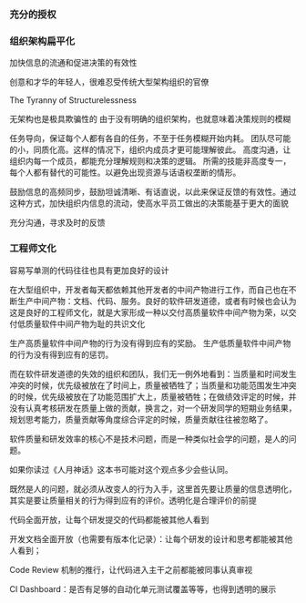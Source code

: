 ### 充分的授权

### 组织架构扁平化

加快信息的流通和促进决策的有效性

创意和才华的年轻人，很难忍受传统大型架构组织的官僚

The Tyranny of Structurelessness

无架构也是极具欺骗性的
由于没有明确的组织架构，也就意味着决策规则的模糊

任务导向，保证每个人都有各自的任务，不至于任务模糊开始内耗。
团队尽可能的小，同质化高。这样的情况下，组织内成员才更可能理解彼此。
高度沟通，让组织内每一个成员，都能充分理解规则和决策的逻辑。
所需的技能非高度专一，每个人都有替代的可能性。以避免出现资源与话语权垄断的情形。

鼓励信息的高频同步，鼓励坦诚清晰、有话直说，以此来保证反馈的有效性。通过这种方式，加快组织内信息的流动，使高水平员工做出的决策能基于更大的面貌

充分沟通，寻求及时的反馈

### 工程师文化

容易写单测的代码往往也具有更加良好的设计

在大型组织中，开发者每天都依赖其他开发者的中间产物进行工作，而自己也在不断生产中间产物：文档、代码、服务。良好的软件研发道德，或者有时候也会认为这是良好的工程师文化，就是大家形成一种以交付高质量软件中间产物为荣，以交付低质量软件中间产物为耻的共识文化

生产高质量软件中间产物的行为没有得到应有的奖励。
生产低质量软件中间产物的行为没有得到应有的惩罚。

而在软件研发道德的失效的组织和团队，我们无一例外地看到：当质量和时间发生冲突的时候，优先级被放在了时间上，质量被牺牲了；当质量和功能范围发生冲突的时候，优先级被放在了功能范围扩大上，质量被牺牲；在做绩效评定的时候，并没有认真考核研发在质量上做的贡献，换言之，对一个研发同学的短期业务结果，规划思考能力，质量贡献等角度综合评定的时候，质量贡献往往被忽略了。

软件质量和研发效率的核心不是技术问题，而是一种类似社会学的问题，是人的问题。

如果你读过《人月神话》这本书可能对这个观点多少会些认同。

既然是人的问题，就必须从改变人的行为入手，这里首先要让质量的信息透明化，其实是要让质量相关的行为得到应有的评价。透明化是合理评价的前提

代码全面开放，让每个研发提交的代码都能被其他人看到

开发文档全面开放（也需要有版本化记录）：让每个研发的设计和思考都能被其他人看到；

Code Review 机制的推行，让代码进入主干之前都能被同事认真审视

CI Dashboard：是否有足够的自动化单元测试覆盖等等，也得到透明的展示
